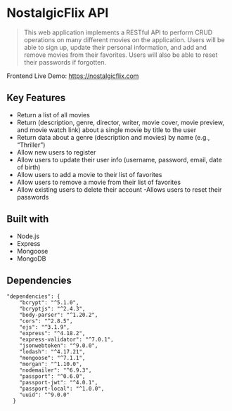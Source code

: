 # NostalgicFlix API

> This web application implements a RESTful API to perform CRUD operations on many different movies on the application. Users will be able to sign up, update their personal information, and add and remove movies from their favorites. Users will also be able to reset their passwords if forgotten.

Frontend Live Demo: https://nostalgicflix.com

## Key Features

- Return a list of all movies
- Return (description, genre, director, writer, movie cover, movie preview, and movie watch link) about a single movie by title to the user
- Return data about a genre (description and movies) by name (e.g., “Thriller”)
- Allow new users to register
- Allow users to update their user info (username, password, email, date of birth)
- Allow users to add a movie to their list of favorites
- Allow users to remove a movie from their list of favorites
- Allow existing users to delete their account
  -Allows users to reset their passwords

## Built with

- Node.js
- Express
- Mongoose
- MongoDB

## Dependencies

```shell
"dependencies": {
    "bcrypt": "^5.1.0",
    "bcryptjs": "^2.4.3",
    "body-parser": "^1.20.2",
    "cors": "^2.8.5",
    "ejs": "^3.1.9",
    "express": "^4.18.2",
    "express-validator": "^7.0.1",
    "jsonwebtoken": "^9.0.0",
    "lodash": "^4.17.21",
    "mongoose": "^7.1.1",
    "morgan": "^1.10.0",
    "nodemailer": "^6.9.3",
    "passport": "^0.6.0",
    "passport-jwt": "^4.0.1",
    "passport-local": "^1.0.0",
    "uuid": "^9.0.0"
  }
```
